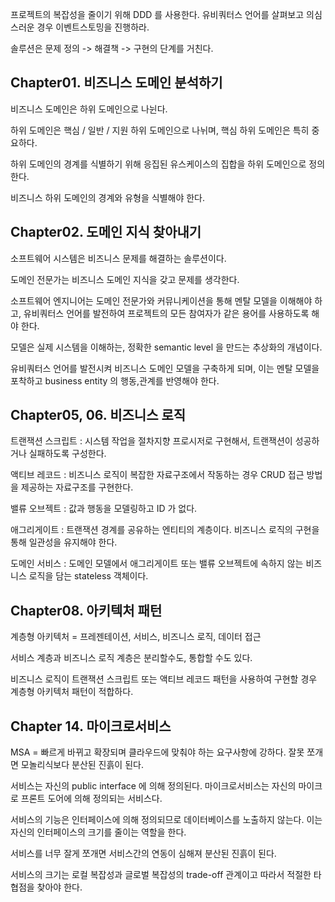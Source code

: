 프로젝트의 복잡성을 줄이기 위해 DDD 를 사용한다. 유비쿼터스 언어를 살펴보고 의심스러운 경우 이벤트스토밍을 진행하라.

솔루션은 문제 정의 -> 해결책 -> 구현의 단계를 거친다.

## Chapter01. 비즈니스 도메인 분석하기

비즈니스 도메인은 하위 도메인으로 나뉜다. 

하위 도메인은 핵심 / 일반 / 지원 하위 도메인으로 나뉘며, 핵심 하위 도메인은 특히 중요하다.

하위 도메인의 경계를 식별하기 위해 응집된 유스케이스의 집합을 하위 도메인으로 정의한다.

비즈니스 하위 도메인의 경계와 유형을 식별해야 한다.








## Chapter02. 도메인 지식 찾아내기

소프트웨어 시스템은 비즈니스 문제를 해결하는 솔루션이다.

도메인 전문가는 비즈니스 도메인 지식을 갖고 문제를 생각한다.

소프트웨어 엔지니어는 도메인 전문가와 커뮤니케이션을 통해 멘탈 모델을 이해해야 하고, 유비쿼터스 언어를 발전하여 프로젝트의 모든 참여자가 같은 용어를 사용하도록 해야 한다.

모델은 실제 시스템을 이해하는, 정확한 semantic level 을 만드는 추상화의 개념이다. 

유비쿼터스 언어를 발전시켜 비즈니스 도메인 모델을 구축하게 되며, 이는 멘탈 모델을 포착하고 business entity 의 행동,관계를 반영해야 한다.

## Chapter05, 06. 비즈니스 로직

 트랜잭션 스크립트 : 시스템 작업을 절차지향 프로시저로 구현해서, 트랜잭션이 성공하거나 실패하도록 구성한다.

액티브 레코드 : 비즈니스 로직이 복잡한 자료구조에서 작동하는 경우 CRUD 접근 방법을 제공하는 자료구조를 구현한다.

밸류 오브젝트 : 값과 행동을 모델링하고 ID 가 없다.

애그리게이트 : 트랜잭션 경계를 공유하는 엔티티의 계층이다. 비즈니스 로직의 구현을 통해 일관성을 유지해야 한다.

도메인 서비스 : 도메인 모델에서 애그리게이트 또는 밸류 오브젝트에 속하지 않는 비즈니스 로직을 담는 stateless 객체이다.

## Chapter08. 아키텍처 패턴

계층형 아키텍처 = 프레젠테이션, 서비스, 비즈니스 로직, 데이터 접근

서비스 계층과 비즈니스 로직 계층은 분리할수도, 통합할 수도 있다.

비즈니스 로직이 트랜잭션 스크립트 또는 액티브 레코드 패턴을 사용하여 구현할 경우 계층형 아키텍처 패턴이 적합하다.

## Chapter 14. 마이크로서비스

MSA = 빠르게 바뀌고 확장되며 클라우드에 맞춰야 하는 요구사항에 강하다. 잘못 쪼개면 모놀리식보다 분산된 진흙이 된다.

서비스는 자신의 public interface 에 의해 정의된다. 마이크로서비스는 자신의 마이크로 프론트 도어에 의해 정의되는 서비스다.

서비스의 기능은 인터페이스에 의해 정의되므로 데이터베이스를 노출하지 않는다. 이는 자신의 인터페이스의 크기를 줄이는 역할을 한다.

서비스를 너무 잘게 쪼개면 서비스간의 연동이 심해져 분산된 진흙이 된다.

서비스의 크기는 로컬 복잡성과 글로벌 복잡성의 trade-off 관계이고 따라서 적절한 타협점을 찾아야 한다.
